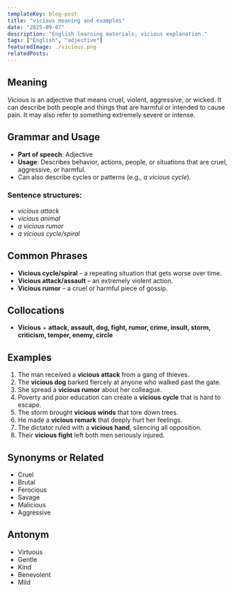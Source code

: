 ```yaml
---
templateKey: blog-post
title: "vicious meaning and examples"
date: "2025-09-07"
description: "English learning materials; vicious explanation."
tags: ["English", "adjective"]
featuredImage: ./vicious.png
relatedPosts:
---
```


## Meaning

_Vicious_ is an adjective that means cruel, violent, aggressive, or wicked. It can describe both people and things that are harmful or intended to cause pain. It may also refer to something extremely severe or intense.

## Grammar and Usage

- **Part of speech**: Adjective
- **Usage**: Describes behavior, actions, people, or situations that are cruel, aggressive, or harmful.
- Can also describe cycles or patterns (e.g., _a vicious cycle_).

### Sentence structures:

- _vicious attack_
- _vicious animal_
- _a vicious rumor_
- _a vicious cycle/spiral_

## Common Phrases

- **Vicious cycle/spiral** – a repeating situation that gets worse over time.
- **Vicious attack/assault** – an extremely violent action.
- **Vicious rumor** – a cruel or harmful piece of gossip.

## Collocations

- **Vicious** + **attack, assault, dog, fight, rumor, crime, insult, storm, criticism, temper, enemy, circle**

## Examples

1. The man received a **vicious attack** from a gang of thieves.
2. The **vicious dog** barked fiercely at anyone who walked past the gate.
3. She spread a **vicious rumor** about her colleague.
4. Poverty and poor education can create a **vicious cycle** that is hard to escape.
5. The storm brought **vicious winds** that tore down trees.
6. He made a **vicious remark** that deeply hurt her feelings.
7. The dictator ruled with a **vicious hand**, silencing all opposition.
8. Their **vicious fight** left both men seriously injured.

## Synonyms or Related

- Cruel
- Brutal
- Ferocious
- Savage
- Malicious
- Aggressive

## Antonym

- Virtuous
- Gentle
- Kind
- Benevolent
- Mild
